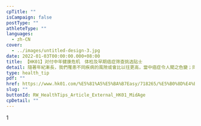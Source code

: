 ```yaml
---
cpTitle: ""
isCampaign: false
postType: ""
athleteType: ""
languages:
  - zh-CN
cover:
  - ../images/untitled-design-3.jpg
date: 2022-01-03T00:00:00.000+08:00
title: 【HK01】对付中年健康危机　体检及早期癌症筛查挑选贴士
detail: 隨著年紀漸長，我們罹患不同疾病的風險或會比以往更高，當中癌症令人聞之色變；同時，大家都開始關注體檢套餐的項目或談論哪一家體檢中心較好。
type: health_tip
pdf: ""
href: https://www.hk01.com/%E5%81%A5%E5%BA%B7Easy/718265/%E5%B0%8D%E4%BB%98%E4%B8%AD%E5%B9%B4%E5%81%A5%E5%BA%B7%E5%8D%B1%E6%A9%9F-%E9%AB%94%E6%AA%A2%E5%8F%8A%E6%97%A9%E6%9C%9F%E7%99%8C%E7%97%87%E7%AF%A9%E6%9F%A5%E6%8C%91%E9%81%B8%E8%B2%BC%E5%A3%AB
slug: ""
buttonId: RW_HealthTips_Article_External_HK01_MidAge
cpDetail: ""
---
```

1